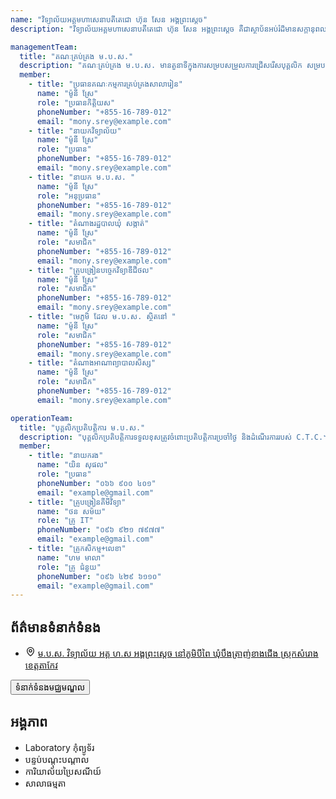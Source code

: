 ```yaml
---
name: "វិទ្យាល័យអគ្គមហាសេនាបតីតេជោ ហ៊ុន សែន អង្គព្រះស្តេច"
description: "វិទ្យាល័យអគ្គមហាសេនាបតីតេជោ ហ៊ុន សែន អង្គព្រះស្តេច គឺជាស្ថាប័នអប់រំដ៏មានសក្ដានុពល ដែលផ្ដល់ឱកាសដល់សិស្សឱ្យទទួលបានចំណេះដឹង ជំនាញ និងគុណធម៌។ វិទ្យាល័យនេះមានបរិយាកាសសិក្សាល្អ មានគ្រូបង្រៀនដែលមានបទពិសោធន៍ និងមានឧបករណ៍សិក្សាទំនើប។ កម្មវិធីសិក្សាត្រូវបានរៀបចំឱ្យស្របតាមបទដ្ឋានអប់រំជាតិ និងអន្តរជាតិ ដើម្បីផ្ដល់ឱ្យសិស្សនូវចំណេះដឹងទូលំទូលាយ។ លើសពីនេះ វិទ្យាល័យនេះក៏ផ្ដល់ឱកាសដល់សិស្សឱ្យចូលរួមក្នុងសកម្មភាពសង្គម និងកីឡាផងដែរ។"

managementTeam:
  title: "គណៈគ្រប់គ្រង ម.ប.ស."
  description: "គណៈគ្រប់គ្រង ម.ប.ស. មានតួនាទីក្នុងការសម្របសម្រួលការជ្រើសរើសបុគ្គលិក សម្របសម្រួលការងារ  ម.ប.ស. ឧបត្ថម្ភហិរញ្ញប្បទាន ត្រួតពិនិត្យហិរញ្ញប្បទាន ជំរុញការចូលរួមពីសហគមន៍ ពិនិត្យផែនការនិងរបាយការណ៍ ដើម្បីធានាបាននូវប្រសិទ្ធភាព និងតម្លាភាព។"
  member:
    - title: "ប្រធានគណៈកម្មការគ្រប់គ្រងសាលារៀន"
      name: "ម៉ូនី ស្រែ"
      role: "ប្រធានកិត្តិយស"
      phoneNumber: "+855-16-789-012"
      email: "mony.srey@example.com"
    - title: "នាយកវិទ្យាល័យ"
      name: "ម៉ូនី ស្រែ"
      role: "ប្រធាន"
      phoneNumber: "+855-16-789-012"
      email: "mony.srey@example.com"
    - title: "នាយក ម.ប.ស. "
      name: "ម៉ូនី ស្រែ"
      role: "អនុប្រធាន"
      phoneNumber: "+855-16-789-012"
      email: "mony.srey@example.com"
    - title: "តំណាងរដ្ឋបាលឃុំ សង្កាត់"
      name: "ម៉ូនី ស្រែ"
      role: "សមាជិក"
      phoneNumber: "+855-16-789-012"
      email: "mony.srey@example.com"
    - title: "គ្រូបង្រៀនបច្ចេកវិទ្យាឌីជីថល"
      name: "ម៉ូនី ស្រែ"
      role: "សមាជិក"
      phoneNumber: "+855-16-789-012"
      email: "mony.srey@example.com"
    - title: "មេភូមិ ដែល ម.ប.ស. ស្ថិតនៅ "
      name: "ម៉ូនី ស្រែ"
      role: "សមាជិក"
      phoneNumber: "+855-16-789-012"
      email: "mony.srey@example.com"
    - title: "តំណាងអាណាព្យាបាលសិស្ស"
      name: "ម៉ូនី ស្រែ"
      role: "សមាជិក"
      phoneNumber: "+855-16-789-012"
      email: "mony.srey@example.com"

operationTeam:
  title: "បុគ្គលិកប្រតិបត្តិការ ម.ប.ស."
  description: "បុគ្គលិកប្រតិបត្តិការទទួលខុសត្រូវចំពោះប្រតិបត្តិការប្រចាំថ្ងៃ និងដំណើរការរបស់ C.T.C.។"
  member:
    - title: "នាយករង"
      name: "យិន សុផល"
      role: "ប្រធាន"
      phoneNumber: "០៦៦ ៩០០ ៤០១"
      email: "example@gmail.com"
    - title: "គ្រូបង្រៀនគីមីវិទ្យា"
      name: "ថន សម័យ"
      role: "គ្រូ IT"
      phoneNumber: "០៩៦ ៩២១ ៧៩៧៧"
      email: "example@gmail.com"
    - title: "គ្រូកសិកម្ម+លេខា"
      name: "ហម មាលា"
      role: "គ្រូ ជំនួយ"
      phoneNumber: "០៩៦ ៤២៩ ៦១១០"
      email: "example@gmail.com"
---
```


<div>
    <div class="grid grid-cols-1 md:grid-cols-2 gap-8">
        <div class="p-4 rounded-lg">
            <h2 class="text-2xl font-bold text-primary mb-4">ព័ត៌មានទំនាក់ទំនង</h2>
            <ul class="list-disc list-inside">
                <li class="flex items-center gap-x-3">
                    <svg xmlns="http://www.w3.org/2000/svg" width="16" height="16" viewBox="0 0 24 24" fill="none" stroke="currentColor" stroke-width="2" stroke-linecap="round" stroke-linejoin="round" class="lucide lucide-map-pin"><path d="M20 10c0 4.993-5.539 10.193-7.399 11.799a1 1 0 0 1-1.202 0C9.539 20.193 4 14.993 4 10a8 8 0 0 1 16 0"/><circle cx="12" cy="10" r="3"/></svg>
                    <a href="https://maps.app.goo.gl/FNfTD6T22XFsqYPN9" target="_blank" rel="noopener noreferrer">ម.ប.ស. វិទ្យាល័យ អគ្គ ហ.ស អង្គព្រះស្តេច នៅភូមិបីពៃ ឃុំបឹងត្រាញ់ខាងជើង ស្រុកសំរោង ខេត្តតាកែវ</a>
                </li>
            </ul>
            <button class="mt-6 bg-blue-800 text-white px-4 py-2 rounded hover:bg-blue-700 transition duration-300 hidden">
                ទំនាក់ទំនងមជ្ឈមណ្ឌល
            </button>
        </div>
        <div class="p-4 rounded-lg">
            <h2 class="text-2xl font-bold text-primary mb-4">អង្គភាព</h2>
            <ul class="list-disc list-inside">
                <li>Laboratory កុំព្យូទ័រ</li>
                <li>បន្ទប់បណ្តុះបណ្តាល</li>
                <li>ការិយាល័យប្រៃសណីយ៍</li>
                <li>សាលាធម្មតា</li>
            </ul>
        </div>
    </div>
</div>
